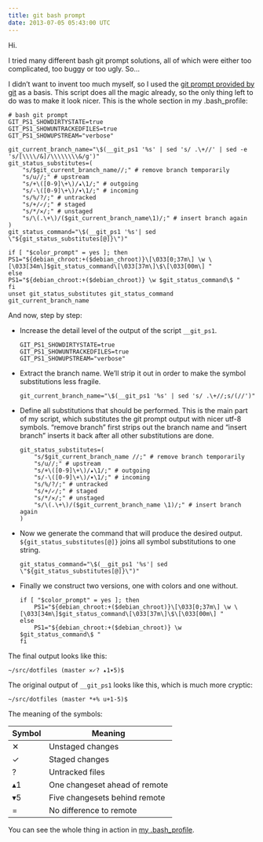 ```yaml
---
title: git bash prompt
date: 2013-07-05 05:43:00 UTC
---
```


Hi.

I tried many different bash git prompt solutions, all of which were either too
complicated, too buggy or too ugly. So…

I didn’t want to invent too much myself, so I used the [git prompt provided by
git](https://github.com/git/git/blob/master/contrib/completion/git-prompt.sh)
as a basis. This script does all the magic already, so the only thing left to
do was to make it look nicer. This is the whole section in my .bash\_profile:

```language-bash
# bash git prompt
GIT_PS1_SHOWDIRTYSTATE=true
GIT_PS1_SHOWUNTRACKEDFILES=true
GIT_PS1_SHOWUPSTREAM="verbose"

git_current_branch_name="\$(__git_ps1 '%s' | sed 's/ .\+//' | sed -e 's/[\\\\/&]/\\\\\\\\&/g')"
git_status_substitutes=(
    "s/$git_current_branch_name//;" # remove branch temporarily
    "s/u//;" # upstream
    "s/+\([0-9]\+\)/▴\1/;" # outgoing
    "s/-\([0-9]\+\)/▾\1/;" # incoming
    "s/%/?/;" # untracked
    "s/+/✓/;" # staged
    "s/*/✕/;" # unstaged
    "s/\(.\+\)/($git_current_branch_name\1)/;" # insert branch again
)
git_status_command="\$(__git_ps1 '%s'| sed \"${git_status_substitutes[@]}\")"

if [ "$color_prompt" = yes ]; then
PS1="${debian_chroot:+($debian_chroot)}\[\033[0;37m\] \w \[\033[34m\]$git_status_command\[\033[37m\]\$\[\033[00m\] "
else
PS1="${debian_chroot:+($debian_chroot)} \w $git_status_command\$ "
fi
unset git_status_substitutes git_status_command git_current_branch_name
```

And now, step by step:

- Increase the detail level of the output of the script `__git_ps1`.

    ```language-bash
    GIT_PS1_SHOWDIRTYSTATE=true
    GIT_PS1_SHOWUNTRACKEDFILES=true
    GIT_PS1_SHOWUPSTREAM="verbose"
    ```

- Extract the branch name. We’ll strip it out in order to make the symbol
  substitutions less fragile.

    ```language-bash
    git_current_branch_name="\$(__git_ps1 '%s' | sed 's/ .\+//;s/(//')"
    ```

- Define all substitutions that should be performed. This is the main part of
  my script, which substitutes the git prompt output with nicer utf-8
  symbols. “remove branch” first strips out the branch name and “insert
  branch” inserts it back after all other substitutions are done.

    ```language-bash
    git_status_substitutes=(
        "s/$git_current_branch_name //;" # remove branch temporarily
        "s/u//;" # upstream
        "s/+\([0-9]\+\)/▴\1/;" # outgoing
        "s/-\([0-9]\+\)/▾\1/;" # incoming
        "s/%/?/;" # untracked
        "s/+/✓/;" # staged
        "s/*/✕/;" # unstaged
        "s/\(.\+\)/($git_current_branch_name \1)/;" # insert branch again
    )
    ```

- Now we generate the command that will produce the desired output.
  `${git_status_substitutes[@]}` joins all symbol substitutions to one
  string.

    ```language-bash
    git_status_command="\$(__git_ps1 '%s'| sed \"${git_status_substitutes[@]}\")"
    ```

- Finally we construct two versions, one with colors and one without.

    ```language-bash
    if [ "$color_prompt" = yes ]; then
        PS1="${debian_chroot:+($debian_chroot)}\[\033[0;37m\] \w \[\033[34m\]$git_status_command\[\033[37m\]\$\[\033[00m\] "
    else
        PS1="${debian_chroot:+($debian_chroot)} \w $git_status_command\$ "
    fi
    ```

The final output looks like this:

```language-bash
~/src/dotfiles (master ✕✓? ▴1▾5)$
```

The original output of `__git_ps1` looks like this, which is much more cryptic:

```language-bash
~/src/dotfiles (master *+% u+1-5)$
```

The meaning of the symbols:

Symbol | Meaning
------ | -------
 ✕     | Unstaged changes
 ✓     | Staged changes
 ?     | Untracked files
 ▴1    | One changeset ahead of remote
 ▾5    | Five changesets behind remote
 =     | No difference to remote

You can see the whole thing in action in [my
.bash\_profile](https://github.com/koffeinfrei/dotfiles/blob/master/.bash_profile#L64-87).
